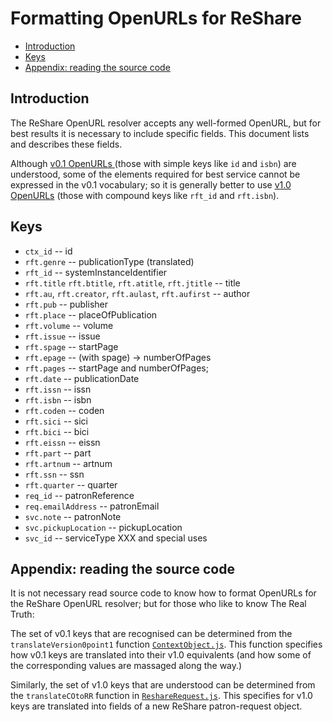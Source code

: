 # Formatting OpenURLs for ReShare

<!-- md2toc -l 2 openurls-for-reshare.md -->
* [Introduction](#introduction)
* [Keys](#keys)
* [Appendix: reading the source code](#appendix-reading-the-source-code)


## Introduction

The ReShare OpenURL resolver accepts any well-formed OpenURL, but for best results it is necessary to include specific fields. This document lists and describes these fields.

Although [v0.1 OpenURLs ](../standards/openurl-01.pdf) (those with simple keys like `id` and `isbn`) are understood, some of the elements required for best service cannot be expressed in the v0.1 vocabulary; so it is generally better to use [v1.0 OpenURLs](../standards/z39_88_2004_r2010.pdf) (those with compound keys like `rft_id` and `rft.isbn`).


## Keys

* `ctx_id` -- id
* `rft.genre` -- publicationType (translated)
* `rft_id` -- systemInstanceIdentifier
* `rft.title` `rft.btitle`, `rft.atitle`, `rft.jtitle` -- title
* `rft.au`, `rft.creator`, `rft.aulast`, `rft.aufirst` -- author
* `rft.pub` -- publisher
* `rft.place` -- placeOfPublication
* `rft.volume` -- volume
* `rft.issue` -- issue
* `rft.spage` -- startPage
* `rft.epage` -- (with spage) -> numberOfPages
* `rft.pages` -- startPage and numberOfPages;
* `rft.date` -- publicationDate
* `rft.issn` -- issn
* `rft.isbn` -- isbn
* `rft.coden` -- coden
* `rft.sici` -- sici
* `rft.bici` -- bici
* `rft.eissn` -- eissn
* `rft.part` -- part
* `rft.artnum` -- artnum
* `rft.ssn` -- ssn
* `rft.quarter` -- quarter
* `req_id` -- patronReference
* `req.emailAddress` -- patronEmail
* `svc.note` -- patronNote
* `svc.pickupLocation` -- pickupLocation
* `svc_id` -- serviceType XXX and special uses


## Appendix: reading the source code

It is not necessary read source code to know how to format OpenURLs for the ReShare OpenURL resolver; but for those who like to know The Real Truth:

The set of v0.1 keys that are recognised can be determined from the `translateVersion0point1` function [`ContextObject.js`](../src/ContextObject.js). This function specifies how v0.1 keys are translated into their v1.0 equivalents (and how some of the corresponding values are massaged along the way.)

Similarly, the set of v1.0 keys that are understood can be determined from the `translateCOtoRR` function in [`ReshareRequest.js`](../src/ReshareRequest.js). This specifies for v1.0 keys are translated into fields of a new ReShare patron-request object.


